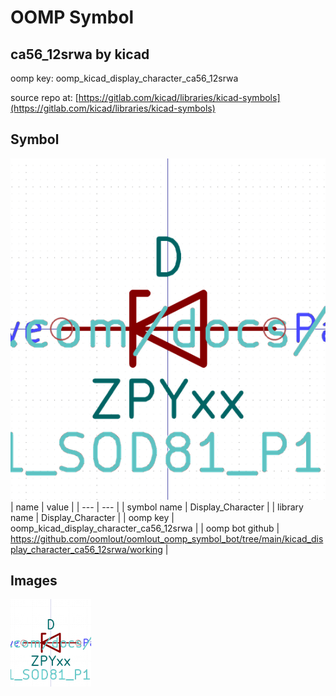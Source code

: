 # OOMP Symbol  
## ca56_12srwa  by kicad  
  
oomp key: oomp_kicad_display_character_ca56_12srwa  
  
source repo at: [https://gitlab.com/kicad/libraries/kicad-symbols](https://gitlab.com/kicad/libraries/kicad-symbols)  
## Symbol  
  
[![working.png](working_600.png)](working.png)  
| name | value | 
| --- | --- | 
| symbol name | Display_Character | 
| library name | Display_Character | 
| oomp key | oomp_kicad_display_character_ca56_12srwa | 
| oomp bot github | https://github.com/oomlout/oomlout_oomp_symbol_bot/tree/main/kicad_display_character_ca56_12srwa/working | 
## Images  
  
[![working.png](working_140.png)](working.png)  
